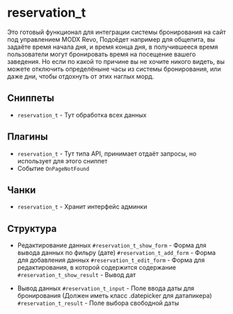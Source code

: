 # reservation_t
Это готовый функционал для интеграции системы бронирования на сайт под управлением MODX Revo,
Подоёдет например для общепита, вы задаёте время начала дня, и время конца дня, в получившееся время пользователи могут бронировать время на посещение вашего заведения.
Но если по какой то причине вы не хочите никого видеть, вы можете отключить определёныне часы из системы бронирования, или даже дни, чтобы отдохнуть от этих наглых морд.

## Сниппеты
- `reservation_t` - Тут обработка всех данных

## Плагины
- `reservation_t` - Тут типа API, принимает отдаёт запросы, но использует для этого сниппет   
- Событие `OnPageNotFound` 

## Чанки
- `reservation_t` - Хранит интерфейс админки

## Структура
- Редактирование данных
`#reservation_t_show_form` - Форма для вывода данных по фильру (дате)
`#reservation_t_add_form` - Форма для добавления данных
`#reservation_t_edit_form` - Форма для редактирования, в которой содержится содержание
`#reservation_t_show_result` - Вывод дат

- Вывод данных
`#reservation_t_input` - Поле ввода даты для бронирования (Должен иметь класс .datepicker для датапикера)
`#reservation_t_result` - Поле выбора свободной даты
